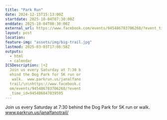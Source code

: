 ```yaml
---
title: "Park Run"
date: 2024-12-15T15:13:00Z
startdate: 2025-10-04T07:30:00Z
enddate: 2025-10-04T08:30:00Z
external_url: https://www.facebook.com/events/945486783706268/?event_time_id=945486847039595
layout: post
location: 
feature-img: "assets/img/big-trail.jpg"
lastmod: 2025-03-03T17:08:58Z
outputs:
  - html
  - calendar
ICSDescription: |+2
  Join us every Saturday at 7:30 b  ehind the Dog Park for 5K run or   walk.  www.parkrun.us/janalfano  trail/\n\nhttps://www.facebook.c  om/events/945486783706268/?event  _time_id=945486847039595
---
```


Join us every Saturday at 7&#58;30 behind the Dog Park for 5K run or walk.  www.parkrun.us/janalfanotrail/<br>
  <br>
  

